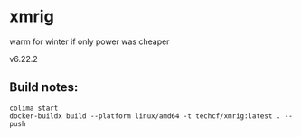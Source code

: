 # xmrig

warm for winter
if only power was cheaper

v6.22.2

## Build notes:
```shell
colima start
docker-buildx build --platform linux/amd64 -t techcf/xmrig:latest . --push